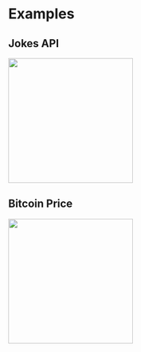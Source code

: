 # Examples




## Jokes API

<img width="250" src="https://user-images.githubusercontent.com/46093689/232374672-70ee32e1-2862-4f73-aeb7-46e48b2b9b18.png" />


## Bitcoin Price
<img width="250" src="https://user-images.githubusercontent.com/46093689/232384961-a76af520-4b67-4b85-9463-157ff8a9f68b.png" />
